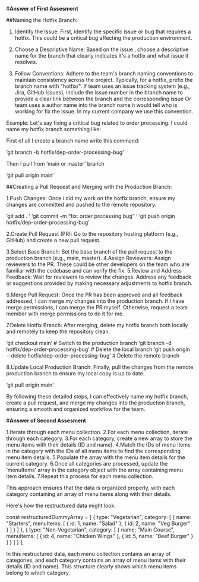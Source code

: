 #**Answer of First Assesment**

 ##Naming the Hotfix Branch:

1. Identify the Issue: First, identify the specific issue or bug that requires a hotfix. This could be a critical bug affecting the production environment.

2. Choose a Descriptive Name: Based on the issue , choose a descriptive name for the branch that clearly indicates it's a hotfix and what issue it resolves.

3. Follow Conventions: Adhere to the team's branch naming conventions to maintain consistency across the project. Typically, for a hotfix, prefix the branch name with "hotfix/". If team uses an issue tracking system (e.g., Jira, GitHub Issues), include the issue number in the branch name to provide a clear link between the branch and the corresponding issue Or team uses a author name into the branch name it would tell who is working for fix the issue. In my current company we use this convention.

Example: Let's say  fixing a critical bug related to order processing. I could name my hotfix branch something like:

First of all I create a branch name write this command:

‘git branch -b hotfix/dep-order-processing-bug’

Then I pull from ‘main or master’ branch

‘git pull origin main’

##Creating a Pull Request and Merging with the Production Branch:

1.Push Changes: Once i did my work on the hotfix branch, ensure my changes are committed and pushed to the remote repository.

‘git add . ’
‘git commit -m “fix: order processing bug” ‘
‘git push origin hotfix/dep-order-processing-bug’


2.Create Pull Request (PR): Go to the repository hosting platform (e.g., GitHub) and create a new pull request.

3.Select Base Branch: Set the base branch of the pull request to the production branch (e.g., main, master).
4.Assign Reviewers: Assign reviewers to the PR. These could be other developers on the team who are familiar with the codebase and can verify the fix.
5.Review and Address Feedback: Wait for reviewers to review the changes. Address any feedback or suggestions provided by making necessary adjustments to  hotfix branch.

6.Merge Pull Request: Once the PR has been approved and all feedback addressed, I can merge my changes into the production branch.
If I have merge permissions, I can merge the PR myself.
Otherwise, request a team member with merge permissions to do it for me.

7.Delete Hotfix Branch: After merging, delete my hotfix branch both locally and remotely to keep the repository clean.

‘git checkout main’  # Switch to the production branch
‘git branch -d  hotfix/dep-order-processing-bug’  # Delete the local branch
‘git push origin --delete hotfix/dep-order-processing-bug’ # Delete the remote branch

8.Update Local Production Branch: Finally, pull the changes from the remote production branch to ensure my local copy is up to date.

‘git pull origin main’

By following these detailed steps, I can effectively name my hotfix branch, create a pull request, and merge my changes into the production branch, ensuring a smooth and organized workflow for the team.

#**Answer of Second Assesment**

1.Iterate through each menu collection.
2.For each menu collection, iterate through each category.
3.For each category, create a new array to store the menu items with their details (ID and name).
4.Match the IDs of menu items in the category with the IDs of all menu items to find the corresponding menu item details.
5.Populate the array with the menu item details for the current category.
6.Once all categories are processed, update the ‘menuItems’ array in the category object with the array containing menu item details.
7.Repeat this process for each menu collection.

This approach ensures that the data is organized properly, with each category containing an array of menu items along with their details.

Here's how the restructured data might look:

const restructuredDummyArray = [
  {
    type: "Vegetarian",
    category: [
      {
        name: "Starters",
        menuItems: [
          { id: 1, name: "Salad" },
          { id: 2, name: "Veg Burger" }
        ]
      }
    ]
  },
  {
    type: "Non-Vegetarian",
    category: [
      {
        name: "Main Course",
        menuItems: [
          { id: 4, name: "Chicken Wings" },
          { id: 5, name: "Beef Burger" }
        ]
      }
    ]
  }
];

In this restructured data, each menu collection contains an array of categories, and each category contains an array of menu items with their details (ID and name). This structure clearly shows which menu items belong to which category.




